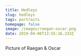 ```yaml
---
title: Hedleys
slug: hedleys
tags: portraits
homepage: false
image: /images/raegan-oscar.png
date: 2019-04-06T13:55:16.233Z
---
```

Picture of Raegan & Oscar
